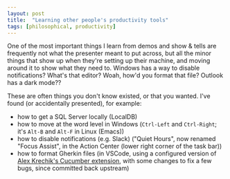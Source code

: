 ```yaml
---
layout: post
title:  "Learning other people's productivity tools"
tags: [philosophical, productivity]
---
```


One of the most important things I learn from demos and show & tells are frequently not what the presenter meant to put across, but all the minor things that show up when they're setting up their machine, and moving around it to show what they need to. Windows has a way to disable notifications? What's that editor? Woah, how'd you format that file? Outlook has a dark mode??

These are often things you don't know existed, or that you wanted. I've found (or accidentally presented), for example:
* how to get a SQL Server locally (LocalDB)
* how to move at the word level in Windows (`Ctrl-Left` and `Ctrl-Right`; it's `Alt-B` and `Alt-F` in Linux (Emacs))
* how to disable notifications (e.g. Slack) ("Quiet Hours", now renamed "Focus Assist", in the Action Center (lower right corner of the task bar))
* how to format Gherkin files (in VSCode, using a configured version of [Alex Krechik's Cucumber extension](https://github.com/alexkrechik/VSCucumberAutoComplete), with some changes to fix a few bugs, since committed back upstream)
